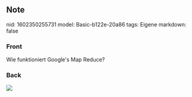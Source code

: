## Note
nid: 1602350255731
model: Basic-b122e-20a86
tags: Eigene
markdown: false

### Front
Wie funktioniert Google's Map Reduce?

### Back
<img src="paste-137eabc0bec4a51f9638b4dc15fcb4dbdce7d75a.jpg">
